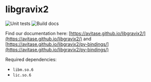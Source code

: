 # libgravix2

![Unit tests](https://github.com/avitase/libgravix2/actions/workflows/run_tests.yml/badge.svg)
![Build docs](https://github.com/avitase/libgravix2/actions/workflows/build_doc.yml/badge.svg)

Find our documentation here: [https://avitase.github.io/libgravix2/](https://avitase.github.io/libgravix2/) and [https://avitase.github.io/libgravix2/py-bindings/](https://avitase.github.io/libgravix2/py-bindings/)

Required dependencies:
 - ``libm.so.6``
 - ``lic.so.6``
